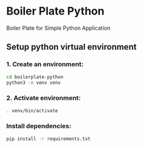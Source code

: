 # Boiler Plate Python
Boiler Plate for Simple Python Application

## Setup python virtual environment

### 1. Create an environment:
```bash
cd boilerplate-python
python3 -m venv venv
```

### 2. Activate environment:
```bash
. venv/bin/activate
```

### Install dependencies:
```bash
pip install -r requirements.txt
```


